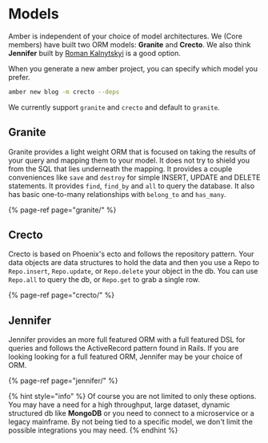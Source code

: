 # Models

Amber is independent of your choice of model architectures. We \(Core members\) have built two ORM models: **Granite** and **Crecto**. We also think **Jennifer** built by [Roman Kalnytskyi](https://github.com/imdrasil) is a good option.

When you generate a new amber project, you can specify which model you prefer.

```bash
amber new blog -m crecto --deps
```

We currently support `granite` and `crecto` and default to `granite`.

## Granite

Granite provides a light weight ORM that is focused on taking the results of your query and mapping them to your model. It does not try to shield you from the SQL that lies underneath the mapping. It provides a couple conveniences like `save` and `destroy` for simple INSERT, UPDATE and DELETE statements. It provides `find`, `find_by` and `all` to query the database. It also has basic one-to-many relationships with `belong_to` and `has_many`.

{% page-ref page="granite/" %}

## Crecto

Crecto is based on Phoenix's ecto and follows the repository pattern. Your data objects are data structures to hold the data and then you use a Repo to `Repo.insert`, `Repo.update`, or `Repo.delete` your object in the db. You can use `Repo.all` to query the db, or `Repo.get` to grab a single row.

{% page-ref page="crecto/" %}

## Jennifer

Jennifer provides an more full featured ORM with a full featured DSL for queries and follows the ActiveRecord pattern found in Rails. If you are looking looking for a full featured ORM, Jennifer may be your choice of ORM.

{% page-ref page="jennifer/" %}

{% hint style="info" %}
Of course you are not limited to only these options. You may have a need for a high throughput, large dataset, dynamic structured db like **MongoDB** or you need to connect to a microservice or a legacy mainframe. By not being tied to a specific model, we don't limit the possible integrations you may need.
{% endhint %}

